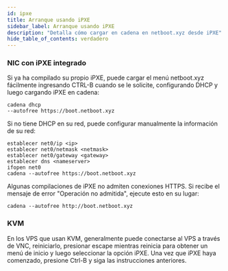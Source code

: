 ```yaml
---
id: ipxe
title: Arranque usando iPXE
sidebar_label: Arranque usando iPXE
description: "Detalla cómo cargar en cadena en netboot.xyz desde iPXE"
hide_table_of_contents: verdadero
---
```


### NIC con iPXE integrado

Si ya ha compilado su propio iPXE, puede cargar el menú netboot.xyz fácilmente ingresando CTRL-B cuando se le solicite, configurando DHCP y luego cargando iPXE en cadena:

    cadena dhcp
    --autofree https://boot.netboot.xyz

Si no tiene DHCP en su red, puede configurar manualmente la información de su red:

    establecer net0/ip <ip>
    establecer net0/netmask <netmask>
    establecer net0/gateway <gateway>
    establecer dns <nameserver>
    ifopen net0
    cadena --autofree https://boot.netboot.xyz

Algunas compilaciones de iPXE no admiten conexiones HTTPS. Si recibe el mensaje de error "Operación no admitida", ejecute esto en su lugar:

    cadena --autofree http://boot.netboot.xyz

### KVM

En los VPS que usan KVM, generalmente puede conectarse al VPS a través de VNC, reiniciarlo, presionar escape mientras reinicia para obtener un menú de inicio y luego seleccionar la opción iPXE. Una vez que iPXE haya comenzado, presione Ctrl-B y siga las instrucciones anteriores.
